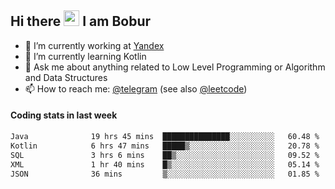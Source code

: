 ## Hi there <img src="https://media.giphy.com/media/hvRJCLFzcasrR4ia7z/giphy.gif" width="25px" height="25px"> I am Bobur

- 💼 I’m currently working at [Yandex](https://yandex.ru/)
- 🌱 I’m currently learning Kotlin
- 💬 Ask me about anything related to Low Level Programming or Algorithm and Data Structures
- 📫 How to reach me: [@telegram](https://t.me/octoant) (see also [@leetcode](https://leetcode.com/octoant/))    

#### Coding stats in last week

<!--START_SECTION:waka-->

```txt
Java              19 hrs 45 mins  ███████████████░░░░░░░░░░   60.48 %
Kotlin            6 hrs 47 mins   █████▒░░░░░░░░░░░░░░░░░░░   20.78 %
SQL               3 hrs 6 mins    ██▒░░░░░░░░░░░░░░░░░░░░░░   09.52 %
XML               1 hr 40 mins    █▒░░░░░░░░░░░░░░░░░░░░░░░   05.14 %
JSON              36 mins         ▒░░░░░░░░░░░░░░░░░░░░░░░░   01.85 %
```

<!--END_SECTION:waka-->
